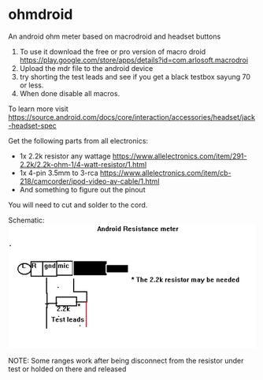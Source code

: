 # ohmdroid
An android ohm meter based on macrodroid and headset buttons

1. To use it download the free or pro version of macro droid
   https://play.google.com/store/apps/details?id=com.arlosoft.macrodroi
2. Upload the mdr file to the android device
3. try shorting the test leads and see if you get a black testbox sayung 70 or less.
4. When done disable all macros.

To learn more visit https://source.android.com/docs/core/interaction/accessories/headset/jack-headset-spec

Get the following parts from all electronics:<br>
* 1x 2.2k resistor any wattage https://www.allelectronics.com/item/291-2.2k/2.2k-ohm-1/4-watt-resistor/1.html
* 1x 4-pin 3.5mm to 3-rca https://www.allelectronics.com/item/cb-218/camcorder/ipod-video-av-cable/1.html
* And something to figure out the pinout

You will need to cut and solder to the cord.

Schematic:<br>
<img src="OHMDROID-circuit.png">

NOTE: Some ranges work after being disconnect from the resistor under test or holded on there and released
